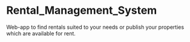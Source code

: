 # Rental_Management_System
Web-app to find rentals suited to your needs or publish your properties which are available for rent.
